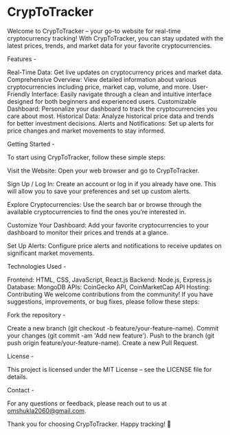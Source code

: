 # CrypToTracker

Welcome to CrypToTracker – your go-to website for real-time cryptocurrency tracking! With CrypToTracker, you can stay updated with the latest prices, trends, and market data for your favorite cryptocurrencies.

Features -

Real-Time Data: Get live updates on cryptocurrency prices and market data.
Comprehensive Overview: View detailed information about various cryptocurrencies including price, market cap, volume, and more.
User-Friendly Interface: Easily navigate through a clean and intuitive interface designed for both beginners and experienced users.
Customizable Dashboard: Personalize your dashboard to track the cryptocurrencies you care about most.
Historical Data: Analyze historical price data and trends for better investment decisions.
Alerts and Notifications: Set up alerts for price changes and market movements to stay informed.

Getting Started -

To start using CrypToTracker, follow these simple steps:

Visit the Website:
Open your web browser and go to CrypToTracker.

Sign Up / Log In: Create an account or log in if you already have one. This will allow you to save your preferences and set up custom alerts.

Explore Cryptocurrencies: Use the search bar or browse through the available cryptocurrencies to find the ones you’re interested in.

Customize Your Dashboard: Add your favorite cryptocurrencies to your dashboard to monitor their prices and trends at a glance.

Set Up Alerts: Configure price alerts and notifications to receive updates on significant market movements.

Technologies Used -

Frontend: HTML, CSS, JavaScript, React.js
Backend: Node.js, Express.js
Database: MongoDB
APIs: CoinGecko API, CoinMarketCap API
Hosting:
Contributing
We welcome contributions from the community! If you have suggestions, improvements, or bug fixes, please follow these steps:

Fork the repository -

Create a new branch (git checkout -b feature/your-feature-name).
Commit your changes (git commit -am 'Add new feature').
Push to the branch (git push origin feature/your-feature-name).
Create a new Pull Request.

License -

This project is licensed under the MIT License – see the LICENSE file for details.

Contact -

For any questions or feedback, please reach out to us at omshukla2060@gmail.com.

Thank you for choosing CrypToTracker. Happy tracking! 🚀
